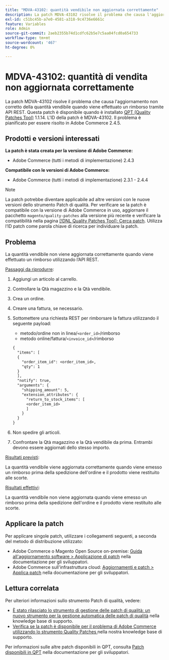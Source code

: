 ```yaml
---
title: "MDVA-43102: quantità vendibile non aggiornata correttamente"
description: La patch MDVA-43102 risolve il problema che causa l'aggiornamento non corretto della quantità vendibile quando viene effettuato un rimborso tramite API REST. Questa patch è disponibile quando è installato [Quality Patches Tool (QPT)](/help/announcements/adobe-commerce-announcements/magento-quality-patches-released-new-tool-to-self-serve-quality-patches.md) 1.1.14. L'ID della patch è MDVA-43102. Il problema è pianificato per essere risolto in Adobe Commerce 2.4.5.
exl-id: c51bc45b-a7e0-4581-a318-9c4736e6661c
feature: Variables
role: Admin
source-git-commit: 2aeb2355b74d1cdfc62b5e7c5aa04fcd0a654733
workflow-type: tm+mt
source-wordcount: '467'
ht-degree: 0%

---
```


# MDVA-43102: quantità di vendita non aggiornata correttamente

La patch MDVA-43102 risolve il problema che causa l&#39;aggiornamento non corretto della quantità vendibile quando viene effettuato un rimborso tramite API REST. Questa patch è disponibile quando è installato [QPT (Quality Patches Tool)](/help/announcements/adobe-commerce-announcements/magento-quality-patches-released-new-tool-to-self-serve-quality-patches.md) 1.1.14. L&#39;ID della patch è MDVA-43102. Il problema è pianificato per essere risolto in Adobe Commerce 2.4.5.

## Prodotti e versioni interessati

**La patch è stata creata per la versione di Adobe Commerce:**

* Adobe Commerce (tutti i metodi di implementazione) 2.4.3

**Compatibile con le versioni di Adobe Commerce:**

* Adobe Commerce (tutti i metodi di implementazione) 2.3.1 - 2.4.4

>[!NOTE]
>
>La patch potrebbe diventare applicabile ad altre versioni con le nuove versioni dello strumento Patch di qualità. Per verificare se la patch è compatibile con la versione di Adobe Commerce in uso, aggiornare il pacchetto `magento/quality-patches` alla versione più recente e verificare la compatibilità nella pagina [[!DNL Quality Patches Tool]: Cerca patch](https://experienceleague.adobe.com/tools/commerce-quality-patches/index.html?lang=it). Utilizza l’ID patch come parola chiave di ricerca per individuare la patch.

## Problema

La quantità vendibile non viene aggiornata correttamente quando viene effettuato un rimborso utilizzando l’API REST.

<u>Passaggi da riprodurre</u>:

1. Aggiungi un articolo al carrello.
1. Controllare la Qtà magazzino e la Qtà vendibile.
1. Crea un ordine.
1. Creare una fattura, se necessario.
1. Sottomettere una richiesta REST per rimborsare la fattura utilizzando il seguente payload:

   * metodo/ordine non in linea/`<order_id>`/rimborso
   * metodo online/fattura/`<invoice_id>`/rimborso

   ```rest
   {
     "items": [
     {
       "order_item_id": <order_item_id>,
       "qty": 1
     }
     ],
     "notify": true,
     "arguments": {
       "shipping_amount": 5,
       "extension_attributes": {
         "return_to_stock_items": [
         <order_item_id>
         ]
       }
     }
   }
   ```

1. Non spedire gli articoli.
1. Confrontare la Qtà magazzino e la Qtà vendibile da prima. Entrambi devono essere aggiornati dello stesso importo.

<u>Risultati previsti</u>:

La quantità vendibile viene aggiornata correttamente quando viene emesso un rimborso prima della spedizione dell&#39;ordine e il prodotto viene restituito alle scorte.

<u>Risultati effettivi</u>:

La quantità vendibile non viene aggiornata quando viene emesso un rimborso prima della spedizione dell&#39;ordine e il prodotto viene restituito alle scorte.

## Applicare la patch

Per applicare singole patch, utilizzare i collegamenti seguenti, a seconda del metodo di distribuzione utilizzato:

* Adobe Commerce o Magento Open Source on-premise: [Guida all&#39;aggiornamento software > Applicazione di patch](https://experienceleague.adobe.com/it/docs/commerce-operations/tools/quality-patches-tool/usage) nella documentazione per gli sviluppatori.
* Adobe Commerce sull&#39;infrastruttura cloud: [Aggiornamenti e patch > Applica patch](https://experienceleague.adobe.com/it/docs/commerce-cloud-service/user-guide/develop/upgrade/apply-patches) nella documentazione per gli sviluppatori.

## Lettura correlata

Per ulteriori informazioni sullo strumento Patch di qualità, vedere:

* [È stato rilasciato lo strumento di gestione delle patch di qualità: un nuovo strumento per la gestione automatica delle patch di qualità](/help/announcements/adobe-commerce-announcements/magento-quality-patches-released-new-tool-to-self-serve-quality-patches.md) nella knowledge base di supporto.
* [Verifica se la patch è disponibile per il problema di Adobe Commerce utilizzando lo strumento Quality Patches ](/help/support-tools/patches-available-in-qpt-tool/check-patch-for-magento-issue-with-magento-quality-patches.md) nella nostra knowledge base di supporto.

Per informazioni sulle altre patch disponibili in QPT, consulta [Patch disponibili in QPT](https://experienceleague.adobe.com/tools/commerce-quality-patches/index.html?lang=it) nella documentazione per gli sviluppatori.

